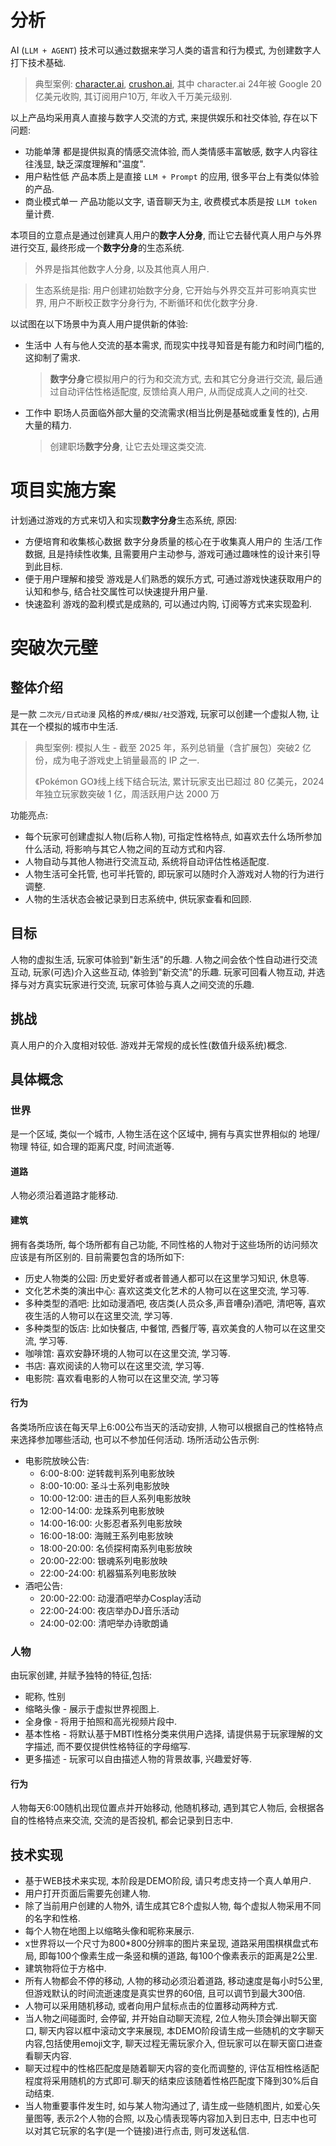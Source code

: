# 分析
AI (`LLM + AGENT`) 技术可以通过数据来学习人类的语言和行为模式, 为创建数字人打下技术基础.
> 典型案例: [character.ai](https://character.ai/), [crushon.ai](https://crushon.ai/), 其中 character.ai 24年被 Google 20亿美元收购, 其订阅用户10万, 年收入千万美元级别.

以上产品均采用真人直接与数字人交流的方式, 来提供娱乐和社交体验, 存在以下问题:
* 功能单薄
    都是提供拟真的情感交流体验, 而人类情感丰富敏感, 数字人内容往往浅显, 缺乏深度理解和"温度".
* 用户粘性低
    产品本质上是直接 `LLM + Prompt` 的应用, 很多平台上有类似体验的产品.
* 商业模式单一
    产品功能以文字, 语音聊天为主, 收费模式本质是按 `LLM token` 量计费.

本项目的立意点是通过创建真人用户的**数字人分身**, 而让它去替代真人用户与外界进行交互, 最终形成一个**数字分身**的生态系统.
> 外界是指其他数字人分身, 以及其他真人用户.

> 生态系统是指: 用户创建初始数字分身, 它开始与外界交互并可影响真实世界, 用户不断校正数字分身行为, 不断循环和优化数字分身.


以试图在以下场景中为真人用户提供新的体验:
* 生活中
    人有与他人交流的基本需求, 而现实中找寻知音是有能力和时间门槛的, 这抑制了需求.
    > **数字分身**它模拟用户的行为和交流方式, 去和其它分身进行交流, 最后通过自动评估性格适配度, 反馈给真人用户, 从而促成真人之间的社交. 
* 工作中
    职场人员面临外部大量的交流需求(相当比例是基础或重复性的), 占用大量的精力.
    > 创建职场**数字分身**, 让它去处理这类交流.

# 项目实施方案
计划通过游戏的方式来切入和实现**数字分身**生态系统, 原因:
* 方便培育和收集核心数据
    数字分身质量的核心在于收集真人用户的 生活/工作 数据, 且是持续性收集, 且需要用户主动参与, 游戏可通过趣味性的设计来引导到此目标.
* 便于用户理解和接受
    游戏是人们熟悉的娱乐方式, 可通过游戏快速获取用户的认知和参与, 结合社交属性可以快速提升用户量.
* 快速盈利
    游戏的盈利模式是成熟的, 可以通过内购, 订阅等方式来实现盈利.
# 突破次元壁
## 整体介绍
是一款 `二次元/日式动漫` 风格的`养成/模拟/社交`游戏, 玩家可以创建一个虚拟人物, 让其在一个模拟的城市中生活.
> 典型案例: 模拟人生 - 截至 2025 年，系列总销量（含扩展包）突破2 亿份，成为电子游戏史上销量最高的 IP 之一.
>
> 《Pokémon GO》线上线下结合玩法, 累计玩家支出已超过 80 亿美元，2024 年独立玩家数突破 1 亿，周活跃用户达 2000 万

功能亮点:
* 每个玩家可创建虚拟人物(后称人物), 可指定性格特点, 如喜欢去什么场所参加什么活动, 将影响与其它人物之间的互动方式和内容.
* 人物自动与其他人物进行交流互动, 系统将自动评估性格适配度.
* 人物生活可全托管, 也可半托管的, 即玩家可以随时介入游戏对人物的行为进行调整.
* 人物的生活状态会被记录到日志系统中, 供玩家查看和回顾.

## 目标
人物的虚拟生活, 玩家可体验到"新生活"的乐趣.
人物之间会依个性自动进行交流互动, 玩家(可选)介入这些互动, 体验到"新交流"的乐趣.
玩家可回看人物互动, 并选择与对方真实玩家进行交流, 玩家可体验与真人之间交流的乐趣.
## 挑战
真人用户的介入度相对较低.
游戏并无常规的成长性(数值升级系统)概念.

## 具体概念
### 世界
是一个区域, 类似一个城市, 人物生活在这个区域中, 拥有与真实世界相似的 地理/物理 特征, 如合理的距离尺度, 时间流逝等.
#### 道路
人物必须沿着道路才能移动.
#### 建筑
拥有各类场所, 每个场所都有自己功能, 不同性格的人物对于这些场所的访问频次应该是有所区别的.
目前需要包含的场所如下:
  - 历史人物类的公园: 历史爱好者或者普通人都可以在这里学习知识, 休息等.
  - 文化艺术类的演出中心: 喜欢这类文化艺术的人物可以在这里交流, 学习等.
  - 多种类型的酒吧: 比如动漫酒吧, 夜店类(人员众多,声音嘈杂)酒吧, 清吧等, 喜欢夜生活的人物可以在这里交流, 学习等.
  - 多种类型的饭店: 比如快餐店, 中餐馆, 西餐厅等, 喜欢美食的人物可以在这里交流, 学习等.
  - 咖啡馆: 喜欢安静环境的人物可以在这里交流, 学习等.
  - 书店: 喜欢阅读的人物可以在这里交流, 学习等.
  - 电影院: 喜欢看电影的人物可以在这里交流, 学习等
#### 行为
各类场所应该在每天早上6:00公布当天的活动安排, 人物可以根据自己的性格特点来选择参加哪些活动, 也可以不参加任何活动.
场所活动公告示例:
* 电影院放映公告:    
  - 6:00-8:00: 逆转裁判系列电影放映
  - 8:00-10:00: 圣斗士系列电影放映
  - 10:00-12:00: 进击的巨人系列电影放映
  - 12:00-14:00: 龙珠系列电影放映
  - 14:00-16:00: 火影忍者系列电影放映
  - 16:00-18:00: 海贼王系列电影放映
  - 18:00-20:00: 名侦探柯南系列电影放映
  - 20:00-22:00: 银魂系列电影放映
  - 22:00-24:00: 机器猫系列电影放映
* 酒吧公告:
  - 20:00-22:00: 动漫酒吧举办Cosplay活动
  - 22:00-24:00: 夜店举办DJ音乐活动
  - 24:00-02:00: 清吧举办诗歌朗诵
### 人物
由玩家创建, 并赋予独特的特征,包括:
* 昵称, 性别 
* 缩略头像 - 展示于虚拟世界视图上.
* 全身像 - 将用于拍照和高光视频片段中.
* 基本性格 - 将默认基于MBTI性格分类来供用户选择, 请提供易于玩家理解的文字描述, 而不要仅提供性格特征的字母缩写.
* 更多描述 - 玩家可以自由描述人物的背景故事, 兴趣爱好等.
#### 行为
人物每天6:00随机出现位置点并开始移动, 他随机移动, 遇到其它人物后, 会根据各自的性格特点来交流, 交流的是否投机, 都会记录到日志中.

## 技术实现
* 基于WEB技术来实现, 本阶段是DEMO阶段, 请只考虑支持一个真人单用户.
* 用户打开页面后需要先创建人物.
* 除了当前用户创建的人物外, 请生成其它8个虚拟人物, 每个虚拟人物采用不同的名字和性格.
* 每个人物在地图上以缩略头像和昵称来展示.
* x世界将以一个尺寸为800*800分辨率的图片来呈现, 道路采用围棋棋盘式布局, 即每100个像素生成一条竖和横的道路, 每100个像素表示的距离是2公里.
* 建筑物将位于方格中.
* 所有人物都会不停的移动, 人物的移动必须沿着道路, 移动速度是每小时5公里, 但游戏默认的时间流逝速度是真实世界的60倍, 且可以调节到最大300倍.
* 人物可以采用随机移动, 或者向用户鼠标点击的位置移动两种方式.
* 当人物之间碰面时, 会停留, 并开始自动聊天流程, 2位人物头顶会弹出聊天窗口, 聊天内容以框中滚动文字来展现, 本DEMO阶段请生成一些随机的文字聊天内容,包括使用emoji文字, 聊天过程无需玩家介入, 但玩家可以在聊天窗口进查看聊天内容.
* 聊天过程中的性格匹配度是随着聊天内容的变化而调整的, 评估互相性格适配程度将采用随机的方式即可.聊天的结束应该随着性格匹配度下降到30%后自动结束.
* 当人物重要事件发生时, 如与某人物沟通过了, 请生成一些随机图片, 如爱心矢量图等, 表示2个人物的合照, 以及心情表现等内容加入到日志中, 日志中也可以对其它玩家的名字(是一个链接)进行点击, 则可发送私信.
